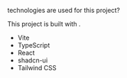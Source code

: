 technologies are used for this project?

This project is built with .

- Vite
- TypeScript
- React
- shadcn-ui
- Tailwind CSS

